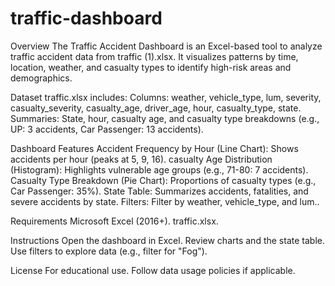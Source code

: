 # traffic-dashboard

Overview
The Traffic Accident Dashboard is an Excel-based tool to analyze traffic accident data from traffic (1).xlsx. It visualizes patterns by time, location, weather, and casualty types to identify high-risk areas and demographics.

Dataset
traffic.xlsx includes:
Columns: weather, vehicle_type, lum, severity, casualty_severity, casualty_age, driver_age, hour, casualty_type, state.
Summaries: State, hour, casualty age, and casualty type breakdowns (e.g., UP: 3 accidents, Car Passenger: 13 accidents).

Dashboard Features
Accident Frequency by Hour (Line Chart): Shows accidents per hour (peaks at 5, 9, 16).
casualty Age Distribution (Histogram): Highlights vulnerable age groups (e.g., 71-80: 7 accidents).
Casualty Type Breakdown (Pie Chart): Proportions of casualty types (e.g., Car Passenger: 35%).
State Table: Summarizes accidents, fatalities, and severe accidents by state.
Filters: Filter by weather, vehicle_type, and lum..

Requirements
Microsoft Excel (2016+).
traffic.xlsx.

Instructions
Open the dashboard in Excel.
Review charts and the state table.
Use filters to explore data (e.g., filter for "Fog").

License
For educational use. Follow data usage policies if applicable.
